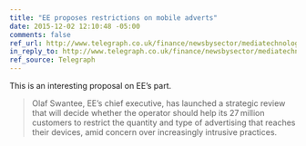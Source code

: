 ```yaml
---
title: "EE proposes restrictions on mobile adverts"
date: 2015-12-02 12:10:48 -05:00
comments: false
ref_url: http://www.telegraph.co.uk/finance/newsbysector/mediatechnologyandtelecoms/telecoms/12008197/EE-proposes-restrictions-on-mobile-adverts.html
in_reply_to: http://www.telegraph.co.uk/finance/newsbysector/mediatechnologyandtelecoms/telecoms/12008197/EE-proposes-restrictions-on-mobile-adverts.html
ref_source: Telegraph
---
```


This is an interesting proposal on EE’s part.

> Olaf Swantee, EE’s chief executive, has launched a strategic review that will decide whether the operator should help its 27 million customers to restrict the quantity and type of advertising that reaches their devices, amid concern over increasingly intrusive practices.